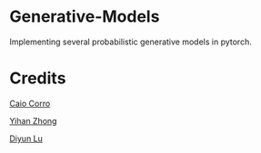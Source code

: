 # Generative-Models

Implementing several probabilistic generative models in pytorch.


# Credits 
[Caio Corro](https://github.com/FilippoC)

[Yihan Zhong](https://github.com/YIHAN-ZHONG)

[Diyun Lu](https://github.com/Echo0117)